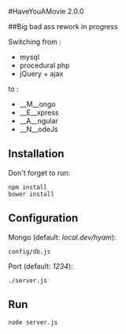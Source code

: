#HaveYouAMovie 2.0.0

##Big bad ass rework in progress

Switching from :
- mysql
- procedural php
- jQuery + ajax

to :
- __M__ongo
- __E__xpress
- __A__ngular
- __N__odeJs

## Installation

Don't forget to run:

```
npm install
bower install
```

## Configuration

Mongo (default: _local.dev/hyam_):
```
config/db.js
```

Port (default: _1234_):
```
./server.js
```

## Run

```
node server.js
```
